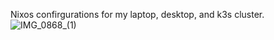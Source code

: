 Nixos confirgurations for my laptop, desktop, and k3s cluster.
![IMG_0868_(1)](https://github.com/user-attachments/assets/98e89ca5-219d-4411-a96c-b6c7da4d7df7)
